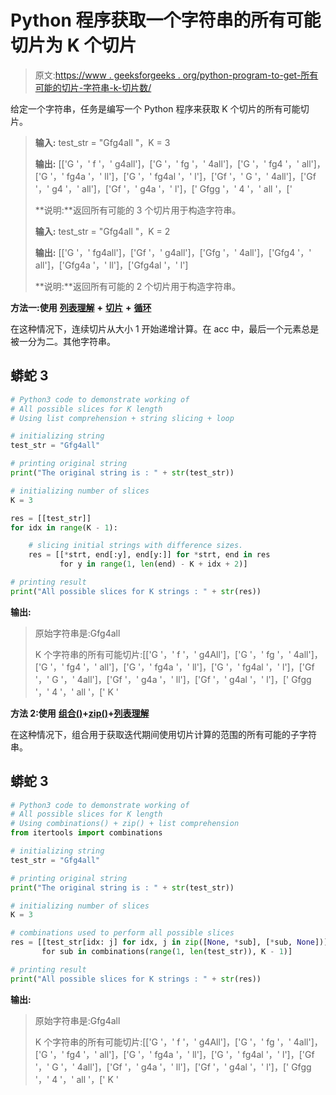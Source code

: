 # Python 程序获取一个字符串的所有可能切片为 K 个切片

> 原文:[https://www . geeksforgeeks . org/python-program-to-get-所有可能的切片-字符串-k-切片数/](https://www.geeksforgeeks.org/python-program-to-get-all-possible-slices-of-a-string-for-k-number-of-slices/)

给定一个字符串，任务是编写一个 Python 程序来获取 K 个切片的所有可能切片。

> **输入:** test_str = "Gfg4all "，K = 3
> 
> **输出:** [['G '，' f '，' g4all']，['G '，' fg '，' 4all']，['G '，' fg4 '，' all']，['G '，' fg4a '，' ll']，['G '，' fg4al '，' l']，['Gf '，' G '，' 4all']，['Gf '，' g4 '，' all']，['Gf '，' g4a '，' l']，[' Gfgg '，' 4 '，' all '，['
> 
> **说明:**返回所有可能的 3 个切片用于构造字符串。
> 
> **输入:** test_str = "Gfg4all "，K = 2
> 
> **输出:** [['G '，' fg4all']，['Gf '，' g4all']，['Gfg '，' 4all']，['Gfg4 '，' all']，['Gfg4a '，' ll']，['Gfg4al '，' l']
> 
> **说明:**返回所有可能的 2 个切片用于构造字符串。

**方法一:使用** [**列表理解**](https://www.geeksforgeeks.org/python-list-comprehension/) **+** [**切片**](https://www.geeksforgeeks.org/string-slicing-in-python/) **+** [**循环**](https://www.geeksforgeeks.org/loops-in-python/)

在这种情况下，连续切片从大小 1 开始递增计算。在 acc 中，最后一个元素总是被一分为二。其他字符串。

## 蟒蛇 3

```py
# Python3 code to demonstrate working of
# All possible slices for K length
# Using list comprehension + string slicing + loop

# initializing string
test_str = "Gfg4all"

# printing original string
print("The original string is : " + str(test_str))

# initializing number of slices
K = 3

res = [[test_str]]
for idx in range(K - 1):

    # slicing initial strings with difference sizes.
    res = [[*strt, end[:y], end[y:]] for *strt, end in res
           for y in range(1, len(end) - K + idx + 2)]

# printing result
print("All possible slices for K strings : " + str(res))
```

**输出:**

> 原始字符串是:Gfg4all
> 
> K 个字符串的所有可能切片:[['G '，' f '，' g4All']，['G '，' fg '，' 4all']，['G '，' fg4 '，' all']，['G '，' fg4a '，' ll']，['G '，' fg4al '，' l']，['Gf '，' G '，' 4all']，['Gf '，' g4a '，' ll']，['Gf '，' g4al '，' l']，[' Gfgg '，' 4 '，' all '，[' K '

**方法 2:使用** [**组合()**](https://www.geeksforgeeks.org/permutation-and-combination-in-python/)**+**[**zip()**](https://www.geeksforgeeks.org/zip-in-python/)**+**[**列表理解**](https://www.geeksforgeeks.org/python-list-comprehension/)

在这种情况下，组合用于获取迭代期间使用切片计算的范围的所有可能的子字符串。

## 蟒蛇 3

```py
# Python3 code to demonstrate working of
# All possible slices for K length
# Using combinations() + zip() + list comprehension
from itertools import combinations

# initializing string
test_str = "Gfg4all"

# printing original string
print("The original string is : " + str(test_str))

# initializing number of slices
K = 3

# combinations used to perform all possible slices
res = [[test_str[idx: j] for idx, j in zip([None, *sub], [*sub, None])]
       for sub in combinations(range(1, len(test_str)), K - 1)]

# printing result
print("All possible slices for K strings : " + str(res))
```

**输出:**

> 原始字符串是:Gfg4all
> 
> K 个字符串的所有可能切片:[['G '，' f '，' g4All']，['G '，' fg '，' 4all']，['G '，' fg4 '，' all']，['G '，' fg4a '，' ll']，['G '，' fg4al '，' l']，['Gf '，' G '，' 4all']，['Gf '，' g4a '，' ll']，['Gf '，' g4al '，' l']，[' Gfgg '，' 4 '，' all '，[' K '